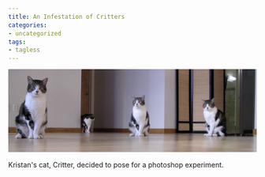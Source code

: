 ```yaml
---
title: An Infestation of Critters
categories:
- uncategorized
tags:
- tagless
---
```


![CritterCritterCritterCritter][1]

Kristan's cat, Critter, decided to pose for a photoshop experiment.


   [1]: critters.jpg

